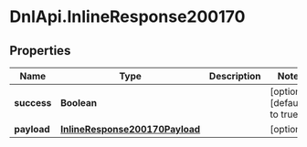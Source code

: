 # DnlApi.InlineResponse200170

## Properties
Name | Type | Description | Notes
------------ | ------------- | ------------- | -------------
**success** | **Boolean** |  | [optional] [default to true]
**payload** | [**InlineResponse200170Payload**](InlineResponse200170Payload.md) |  | [optional] 


